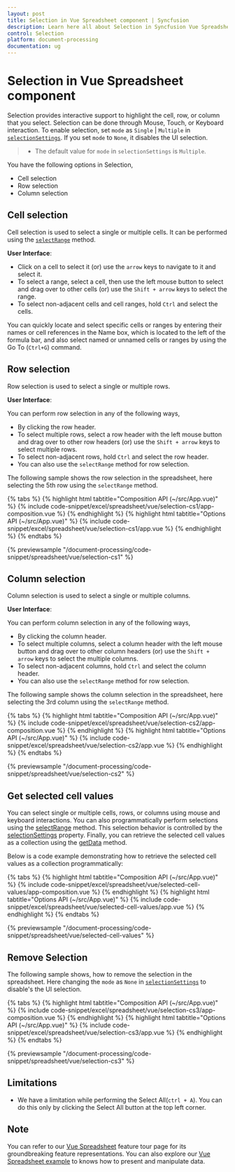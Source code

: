 ```yaml
---
layout: post
title: Selection in Vue Spreadsheet component | Syncfusion
description: Learn here all about Selection in Syncfusion Vue Spreadsheet component of Syncfusion Essential JS 2 and more.
control: Selection 
platform: document-processing
documentation: ug
---
```


# Selection in Vue Spreadsheet component

Selection provides interactive support to highlight the cell, row, or column that you select. Selection can be done through Mouse, Touch, or Keyboard interaction. To enable selection, set `mode` as `Single` | `Multiple` in [`selectionSettings`](https://ej2.syncfusion.com/vue/documentation/api/spreadsheet/#selectionsettings). If you set `mode` to `None`, it disables the UI selection.

> * The default value for `mode` in  `selectionSettings` is `Multiple`.

You have the following options in Selection,

* Cell selection
* Row selection
* Column selection

## Cell selection

Cell selection is used to select a single or multiple cells. It can be performed using the [`selectRange`](https://ej2.syncfusion.com/vue/documentation/api/spreadsheet/#selectrange) method.

**User Interface**:

* Click on a cell to select it (or) use the `arrow` keys to navigate to it and select it.
* To select a range, select a cell, then use the left mouse button to select and drag over to other cells (or) use the `Shift + arrow` keys to select the range.
* To select non-adjacent cells and cell ranges, hold `Ctrl` and select the cells.

You can quickly locate and select specific cells or ranges by entering their names or cell references in the Name box, which is located to the left of the formula bar, and also select named or unnamed cells or ranges by using the Go To (`Ctrl+G`) command.

## Row selection

Row selection is used to select a single or multiple rows.

**User Interface**:

You can perform row selection in any of the following ways,

* By clicking the row header.
* To select multiple rows, select a row header with the left mouse button and drag over to other row headers (or) use the `Shift + arrow` keys to select multiple rows.
* To select non-adjacent rows, hold `Ctrl` and select the row header.
* You can also use the `selectRange` method for row selection.

The following sample shows the row selection in the spreadsheet, here selecting the 5th row using the `selectRange` method.

{% tabs %}
{% highlight html tabtitle="Composition API (~/src/App.vue)" %}
{% include code-snippet/excel/spreadsheet/vue/selection-cs1/app-composition.vue %}
{% endhighlight %}
{% highlight html tabtitle="Options API (~/src/App.vue)" %}
{% include code-snippet/excel/spreadsheet/vue/selection-cs1/app.vue %}
{% endhighlight %}
{% endtabs %}
        
{% previewsample "/document-processing/code-snippet/spreadsheet/vue/selection-cs1" %}

## Column selection

Column selection is used to select a single or multiple columns.

**User Interface**:

You can perform column selection in any of the following ways,

* By clicking the column header.
* To select multiple columns, select a column header with the left mouse button and drag over to other column headers (or) use the `Shift + arrow` keys to select the multiple columns.
* To select non-adjacent columns, hold `Ctrl` and select the column header.
* You can also use the `selectRange` method for row selection.

The following sample shows the column selection in the spreadsheet, here selecting the 3rd column using  the `selectRange` method.

{% tabs %}
{% highlight html tabtitle="Composition API (~/src/App.vue)" %}
{% include code-snippet/excel/spreadsheet/vue/selection-cs2/app-composition.vue %}
{% endhighlight %}
{% highlight html tabtitle="Options API (~/src/App.vue)" %}
{% include code-snippet/excel/spreadsheet/vue/selection-cs2/app.vue %}
{% endhighlight %}
{% endtabs %}
        
{% previewsample "/document-processing/code-snippet/spreadsheet/vue/selection-cs2" %}

## Get selected cell values

You can select single or multiple cells, rows, or columns using mouse and keyboard interactions. You can also programmatically perform selections using the [selectRange](https://helpej2.syncfusion.com/vue/documentation/api/spreadsheet/#selectrange) method. This selection behavior is controlled by the [selectionSettings](https://helpej2.syncfusion.com/vue/documentation/api/spreadsheet/#selectionsettings) property. Finally, you can retrieve the selected cell values as a collection using the [getData](https://helpej2.syncfusion.com/vue/documentation/api/spreadsheet/#getdata) method.

Below is a code example demonstrating how to retrieve the selected cell values as a collection programmatically:

{% tabs %}
{% highlight html tabtitle="Composition API (~/src/App.vue)" %}
{% include code-snippet/excel/spreadsheet/vue/selected-cell-values/app-composition.vue %}
{% endhighlight %}
{% highlight html tabtitle="Options API (~/src/App.vue)" %}
{% include code-snippet/excel/spreadsheet/vue/selected-cell-values/app.vue %}
{% endhighlight %}
{% endtabs %}
        
{% previewsample "/document-processing/code-snippet/spreadsheet/vue/selected-cell-values" %}

## Remove Selection

The following sample shows, how to remove the selection in the spreadsheet. Here changing the `mode` as `None` in [`selectionSettings`](https://ej2.syncfusion.com/vue/documentation/api/spreadsheet/#selectionsettings) to disable's the UI selection.

{% tabs %}
{% highlight html tabtitle="Composition API (~/src/App.vue)" %}
{% include code-snippet/excel/spreadsheet/vue/selection-cs3/app-composition.vue %}
{% endhighlight %}
{% highlight html tabtitle="Options API (~/src/App.vue)" %}
{% include code-snippet/excel/spreadsheet/vue/selection-cs3/app.vue %}
{% endhighlight %}
{% endtabs %}
        
{% previewsample "/document-processing/code-snippet/spreadsheet/vue/selection-cs3" %}

## Limitations

* We have a limitation while performing the Select All(`ctrl + A`). You can do this only by clicking the Select All button at the top left corner.

## Note

You can refer to our [Vue Spreadsheet](https://www.syncfusion.com/spreadsheet-editor-sdk/vue-spreadsheet-editor) feature tour page for its groundbreaking feature representations. You can also explore our [Vue Spreadsheet example](https://document.syncfusion.com/demos/spreadsheet-editor/vue/#/tailwind3/spreadsheet/default.html) to knows how to present and manipulate data.